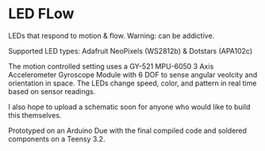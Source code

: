 # LED FLow
LEDs that respond to motion &amp; flow. Warning: can be addictive.

Supported LED types: Adafruit NeoPixels (WS2812b) & Dotstars (APA102c)

The motion controlled setting uses a GY-521 MPU-6050 3 Axis Accelerometer Gyroscope Module with 6 DOF to sense angular veolcity and orientation in space. The LEDs change speed, color, and pattern in real time based on sensor readings.

I also hope to upload a schematic soon for anyone who would like to build this themselves.

Prototyped on an Arduino Due with the final compiled code and soldered components on a Teensy 3.2.

